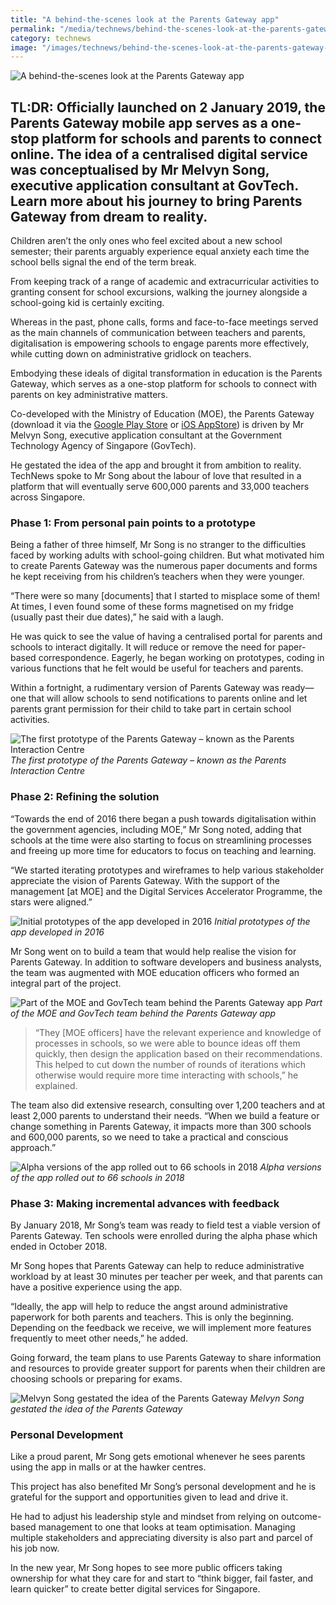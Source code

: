 ```yaml
---
title: "A behind-the-scenes look at the Parents Gateway app"
permalink: "/media/technews/behind-the-scenes-look-at-the-parents-gateway-app"
category: technews
image: "/images/technews/behind-the-scenes-look-at-the-parents-gateway-part1.jpg"
---
```


![A behind-the-scenes look at the Parents Gateway app](/images/technews/behind-the-scenes-look-at-the-parents-gateway-part1.jpg)
      
TL:DR: Officially launched on 2 January 2019, the Parents Gateway mobile app serves as a one-stop platform for schools and parents to connect online. The idea of a centralised digital service was conceptualised by Mr Melvyn Song, executive application consultant at GovTech. Learn more about his journey to bring Parents Gateway from dream to reality.
---

Children aren’t the only ones who feel excited about a new school semester; their parents arguably experience equal anxiety each time the school bells signal the end of the term break. 

From keeping track of a range of academic and extracurricular activities to granting consent for school excursions, walking the journey alongside a school-going kid is certainly exciting. 

Whereas in the past, phone calls, forms and face-to-face meetings served as the main channels of communication between teachers and parents, digitalisation is empowering schools to engage parents more effectively, while cutting down on administrative gridlock on teachers. 

Embodying these ideals of digital transformation in education is the Parents Gateway, which serves as a one-stop platform for schools to connect with parents on key administrative matters.

Co-developed with the Ministry of Education (MOE), the Parents Gateway (download it via the [Google Play Store](https://play.google.com/store/apps/details?id=com.moe.pgp&hl=en_SG) or [iOS AppStore](https://itunes.apple.com/sg/app/parents-gateway/id1267198708?mt=8)) is driven by Mr Melvyn Song, executive application consultant at the Government Technology Agency of Singapore (GovTech). 

He gestated the idea of the app and brought it from ambition to reality. TechNews spoke to Mr Song about the labour of love that resulted in a platform that will eventually serve 600,000 parents and 33,000 teachers across Singapore. 

### **Phase 1: From personal pain points to a prototype**

Being a father of three himself, Mr Song is no stranger to the difficulties faced by working adults with school-going children. But what motivated him to create Parents Gateway was the numerous paper documents and forms he kept receiving from his children’s teachers when they were younger.

“There were so many [documents] that I started to misplace some of them! At times, I even found some of these forms magnetised on my fridge (usually past their due dates),” he said with a laugh.

He was quick to see the value of having a centralised portal for parents and schools to interact digitally. It will reduce or remove the need for paper-based correspondence. Eagerly, he began working on prototypes, coding in various functions that he felt would be useful for teachers and parents. 

Within a fortnight, a rudimentary version of Parents Gateway was ready—one that will allow schools to send notifications to parents online and let parents grant permission for their child to take part in certain school activities. 

![The first prototype of the Parents Gateway – known as the Parents Interaction Centre](/images/technews/behind-the-scenes-look-at-the-parents-gateway-part2.png)
*The first prototype of the Parents Gateway – known as the Parents Interaction Centre*

### **Phase 2: Refining the solution**

“Towards the end of 2016 there began a push towards digitalisation within the government agencies, including MOE,” Mr Song noted, adding that schools at the time were also starting to focus on streamlining processes and freeing up more time for educators to focus on teaching and learning. 

“We started iterating prototypes and wireframes to help various stakeholder appreciate the vision of Parents Gateway. With the support of the management [at MOE] and the Digital Services Accelerator Programme, the stars were aligned.”

![Initial prototypes of the app developed in 2016](/images/technews/behind-the-scenes-look-at-the-parents-gateway-part3.png)
*Initial prototypes of the app developed in 2016*

Mr Song went on to build a team that would help realise the vision for Parents Gateway. In addition to software developers and business analysts, the team was augmented with MOE education officers who formed an integral part of the project.

![Part of the MOE and GovTech team behind the Parents Gateway app](/images/technews/behind-the-scenes-look-at-the-parents-gateway-part4.png)
*Part of the MOE and GovTech team behind the Parents Gateway app*

>“They [MOE officers] have the relevant experience and knowledge of processes in schools, so we were able to bounce ideas off them quickly, then design the application based on their recommendations. This helped to cut down the number of rounds of iterations which otherwise would require more time interacting with schools,” he explained.

The team also did extensive research, consulting over 1,200 teachers and at least 2,000 parents to understand their needs. “When we build a feature or change something in Parents Gateway, it impacts more than 300 schools and 600,000 parents, so we need to take a practical and conscious approach.”

![Alpha versions of the app rolled out to 66 schools in 2018](/images/technews/behind-the-scenes-look-at-the-parents-gateway-part5.png)
*Alpha versions of the app rolled out to 66 schools in 2018*

### **Phase 3: Making incremental advances with feedback**

By January 2018, Mr Song’s team was ready to field test a viable version of Parents Gateway. Ten schools were enrolled during the alpha phase which ended in October 2018. 

Mr Song hopes that Parents Gateway can help to reduce administrative workload by at least 30 minutes per teacher per week, and that parents can have a positive experience using the app.  

“Ideally, the app will help to reduce the angst around administrative paperwork for both parents and teachers. This is only the beginning. Depending on the feedback we receive, we will implement more features frequently to meet other needs,” he added.

Going forward, the team plans to use Parents Gateway to share information and resources to provide greater support for parents when their children are choosing schools or preparing for exams.

![Melvyn Song gestated the idea of the Parents Gateway](/images/technews/behind-the-scenes-look-at-the-parents-gateway-part6.png)
*Melvyn Song gestated the idea of the Parents Gateway*

### **Personal Development**

Like a proud parent, Mr Song gets emotional whenever he sees parents using the app in malls or at the hawker centres. 

This project has also benefited Mr Song’s personal development and he is grateful for the support and opportunities given to lead and drive it. 

He had to adjust his leadership style and mindset from relying on outcome-based management to one that looks at team optimisation. Managing multiple stakeholders and appreciating diversity is also part and parcel of his job now. 

In the new year, Mr Song hopes to see more public officers taking ownership for what they care for and start to “think bigger, fail faster, and learn quicker” to create better digital services for Singapore.

